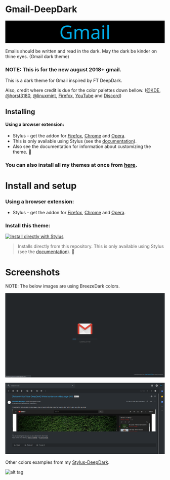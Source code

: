 # Gmail-DeepDark

![alt tag](./Images/banner.png)

Emails should be written and read in the dark. May the dark be kinder on thine eyes. (Gmail dark theme)

### NOTE: This is for the new august 2018+ gmail.

This is a dark theme for Gmail inspired by FT DeepDark.

Also, credit where credit is due for the color palettes down bellow. ([@KDE](https://github.com/KDE), [@horst3180](https://github.com/horst3180), [@linuxmint](https://github.com/linuxmint), [Firefox](https://www.mozilla.org/en-US/firefox/new/), [YouTube](https://www.youtube.com/) and [Discord](https://discordapp.com/))

## Installing

#### Using a browser extension:
* Stylus - get the addon for [Firefox](https://addons.mozilla.org/en-US/firefox/addon/styl-us/), [Chrome](https://chrome.google.com/webstore/detail/stylus/clngdbkpkpeebahjckkjfobafhncgmne) and [Opera](https://addons.opera.com/en-gb/extensions/details/stylus/).
* This is only available using Stylus (see the [documentation](https://github.com/openstyles/stylus/wiki/Usercss)).
* Also see the documentation for information about customizing the theme. :tada:

### **You can also install all my themes at once from [here](https://gitlab.com/RaitaroH/Import-All-Deepdark).**

# Install and setup

### Using a browser extension:
* Stylus - get the addon for [Firefox](https://addons.mozilla.org/en-US/firefox/addon/styl-us/), [Chrome](https://chrome.google.com/webstore/detail/stylus/clngdbkpkpeebahjckkjfobafhncgmne) and [Opera](https://addons.opera.com/en-gb/extensions/details/stylus/).

### Install this theme:
[![Install directly with Stylus](https://img.shields.io/badge/Install%20directly%20with-Stylus-3daee9.svg?longCache=true&style=for-the-badge)](https://github.com/RaitaroH/Gmail-DeepDark/raw/master/GmailDeepDark.user.css)
  >Installs directly from this repository.
  >This is only available using Stylus (see the [documentation](https://github.com/openstyles/stylus/wiki/Usercss)). :tada:

# Screenshots

NOTE: The below images are using BreezeDark colors.

![alt tag](./Images/Shots.gif)

![alt tag](./Images/mail.png)

Other colors examples from my [Stylus-DeepDark](https://gitlab.com/RaitaroH/Stylus-DeepDark).

![alt tag](https://raw.githubusercontent.com/RaitaroH/Stylus-DeepDark/master/Images/manager.gif)

